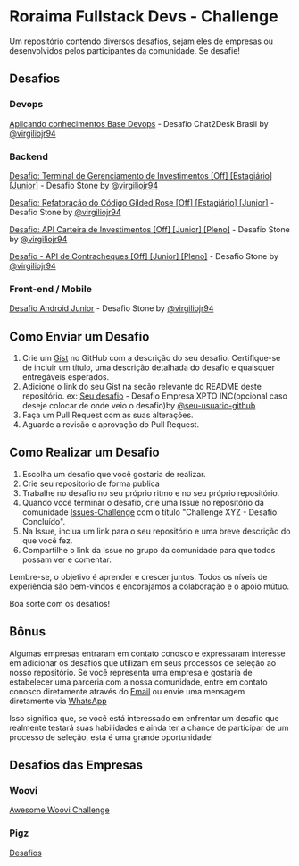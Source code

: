 # Roraima Fullstack Devs - Challenge
Um repositório contendo diversos desafios, sejam eles de empresas ou desenvolvidos pelos participantes da comunidade. Se desafie!

## Desafios

### Devops  
[Aplicando conhecimentos Base Devops](https://gist.github.com/virgiliojr94/6383b430c80910f03d28f5ef872b2c74) - Desafio Chat2Desk Brasil by [@virgiliojr94](https://github.com/virgiliojr94)

### Backend
[Desafio: Terminal de Gerenciamento de Investimentos [Off] [Estagiário] [Junior]](https://gist.github.com/virgiliojr94/56703ef76b71aee2d56d646b73841a4a) - Desafio Stone by [@virgiliojr94](https://github.com/virgiliojr94)

[Desafio: Refatoração do Código Gilded Rose [Off] [Estagiário] [Junior]](https://gist.github.com/virgiliojr94/87d782ccd6e1c9298389a00caa65a8f7) - Desafio Stone by [@virgiliojr94](https://github.com/virgiliojr94)

[Desafio: API Carteira de Investimentos [Off] [Junior] [Pleno]](https://gist.github.com/virgiliojr94/bdf8b5df3e0d6908dad8e3930862682b)  - Desafio Stone by [@virgiliojr94](https://github.com/virgiliojr94)

[Desafio - API de Contracheques [Off] [Junior] [Pleno]](https://gist.github.com/virgiliojr94/cdff7266225fb8e7e672db89240a2810) - Desafio Stone by [@virgiliojr94](https://github.com/virgiliojr94)

### Front-end / Mobile
[Desafio Android Junior](https://gist.github.com/virgiliojr94/e3075c1fcae107eaf0edc0664619cde9) - Desafio Stone by [@virgiliojr94](https://github.com/virgiliojr94)

## Como Enviar um Desafio

1. Crie um [Gist](https://gist.github.com/) no GitHub com a descrição do seu desafio. Certifique-se de incluir um título, uma descrição detalhada do desafio e quaisquer entregáveis esperados.
2. Adicione o link do seu Gist na seção relevante do README deste repositório. ex: [Seu desafio](https://gist.github.com/link-do-seu-desafio) - Desafio Empresa XPTO INC(opcional caso deseje colocar de onde veio o desafio)by [@seu-usuario-github](https://github.com/virgiliojr94)
3. Faça um Pull Request com as suas alterações.
4. Aguarde a revisão e aprovação do Pull Request.

## Como Realizar um Desafio

1. Escolha um desafio que você gostaria de realizar.
2. Crie seu repositorio de forma publica
3. Trabalhe no desafio no seu próprio ritmo e no seu próprio repositório.
4. Quando você terminar o desafio, crie uma Issue no repositório da comunidade [Issues-Challenge](https://github.com/roraimafullstackdevs/rrfullstack-challenger/issues) com o título "Challenge XYZ - Desafio Concluído".
5. Na Issue, inclua um link para o seu repositório e uma breve descrição do que você fez.
6. Compartilhe o link da Issue no grupo da comunidade para que todos possam ver e comentar.



Lembre-se, o objetivo é aprender e crescer juntos. Todos os níveis de experiência são bem-vindos e encorajamos a colaboração e o apoio mútuo.

Boa sorte com os desafios!

## Bônus

Algumas empresas entraram em contato conosco e expressaram interesse em adicionar os desafios que utilizam em seus processos de seleção ao nosso repositório. Se você representa uma empresa e gostaria de estabelecer uma parceria com a nossa comunidade, entre em contato conosco diretamente através do [Email](virgilio.junior94@gmail.com) ou envie uma mensagem diretamente via [WhatsApp](https://abre.ai/jqAA)

Isso significa que, se você está interessado em enfrentar um desafio que realmente testará suas habilidades e ainda ter a chance de participar de um processo de seleção, esta é uma grande oportunidade!

## Desafios das Empresas

### Woovi
[Awesome Woovi Challenge](https://github.com/woovibr/awesome-woovi-challenge)

### Pigz
[Desafios](https://github.com/orangebr/vagas/tree/main/desafios)